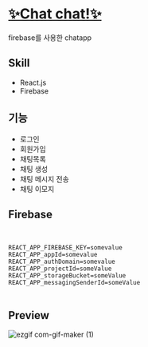 # [✨Chat chat!✨](https://minjoopark-99.github.io/firebase_chatapp)  
firebase를 사용한 chatapp 

## Skill  
- React.js
- Firebase
  
## 기능  
- 로그인
- 회원가입
- 채팅목록
- 채팅 생성
- 채팅 메시지 전송
- 채팅 이모지  

## Firebase  
<pre>  
<code>  
REACT_APP_FIREBASE_KEY=somevalue  
REACT_APP_appId=somevalue  
REACT_APP_authDomain=somevalue  
REACT_APP_projectId=someValue  
REACT_APP_storageBucket=someValue  
REACT_APP_messagingSenderId=someValue  
</code>  
</pre>  

## Preview  
![ezgif com-gif-maker (1)](https://user-images.githubusercontent.com/62490238/120772807-a708ce00-c55b-11eb-8ad3-82eb8c6b0602.gif)  
